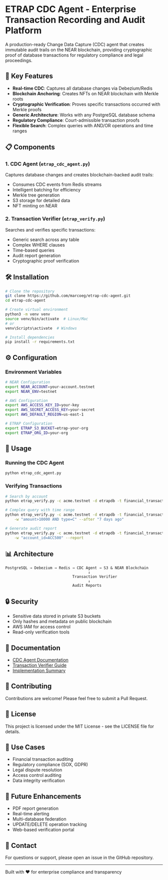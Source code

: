 # ETRAP CDC Agent - Enterprise Transaction Recording and Audit Platform

A production-ready Change Data Capture (CDC) agent that creates immutable audit trails on the NEAR blockchain, providing cryptographic proof of database transactions for regulatory compliance and legal proceedings.

## 🚀 Key Features

- **Real-time CDC**: Captures all database changes via Debezium/Redis
- **Blockchain Anchoring**: Creates NFTs on NEAR blockchain with Merkle roots
- **Cryptographic Verification**: Proves specific transactions occurred with Merkle proofs
- **Generic Architecture**: Works with any PostgreSQL database schema
- **Regulatory Compliance**: Court-admissible transaction proofs
- **Flexible Search**: Complex queries with AND/OR operations and time ranges

## 📋 Components

### 1. CDC Agent (`etrap_cdc_agent.py`)
Captures database changes and creates blockchain-backed audit trails:
- Consumes CDC events from Redis streams
- Intelligent batching for efficiency
- Merkle tree generation
- S3 storage for detailed data
- NFT minting on NEAR

### 2. Transaction Verifier (`etrap_verify.py`)
Searches and verifies specific transactions:
- Generic search across any table
- Complex WHERE clauses
- Time-based queries
- Audit report generation
- Cryptographic proof verification

## 🛠️ Installation

```bash
# Clone the repository
git clone https://github.com/marcoeg/etrap-cdc-agent.git
cd etrap-cdc-agent

# Create virtual environment
python3 -m venv venv
source venv/bin/activate  # Linux/Mac
# or
venv\Scripts\activate  # Windows

# Install dependencies
pip install -r requirements.txt
```

## ⚙️ Configuration

### Environment Variables

```bash
# NEAR Configuration
export NEAR_ACCOUNT=your-account.testnet
export NEAR_ENV=testnet

# AWS Configuration
export AWS_ACCESS_KEY_ID=your-key
export AWS_SECRET_ACCESS_KEY=your-secret
export AWS_DEFAULT_REGION=us-east-1

# ETRAP Configuration
export ETRAP_S3_BUCKET=etrap-your-org
export ETRAP_ORG_ID=your-org
```

## 📖 Usage

### Running the CDC Agent

```bash
python etrap_cdc_agent.py
```

### Verifying Transactions

```bash
# Search by account
python etrap_verify.py -c acme.testnet -d etrapdb -t financial_transactions -w "account_id=ACC500"

# Complex query with time range
python etrap_verify.py -c acme.testnet -d etrapdb -t financial_transactions \
    -w "amount>10000 AND type=C" --after "7 days ago"

# Generate audit report
python etrap_verify.py -c acme.testnet -d etrapdb -t financial_transactions \
    -w "account_id=ACC500" --report
```

## 📊 Architecture

```
PostgreSQL → Debezium → Redis → CDC Agent → S3 & NEAR Blockchain
                                     ↓
                              Transaction Verifier
                                     ↓
                              Audit Reports
```

## 🔒 Security

- Sensitive data stored in private S3 buckets
- Only hashes and metadata on public blockchain
- AWS IAM for access control
- Read-only verification tools

## 📝 Documentation

- [CDC Agent Documentation](README.md)
- [Transaction Verifier Guide](README_etrap_verify.md)
- [Implementation Summary](summary.txt)

## 🤝 Contributing

Contributions are welcome! Please feel free to submit a Pull Request.

## 📄 License

This project is licensed under the MIT License - see the LICENSE file for details.

## 🏢 Use Cases

- Financial transaction auditing
- Regulatory compliance (SOX, GDPR)
- Legal dispute resolution
- Access control auditing
- Data integrity verification

## 🚧 Future Enhancements

- PDF report generation
- Real-time alerting
- Multi-database federation
- UPDATE/DELETE operation tracking
- Web-based verification portal

## 📧 Contact

For questions or support, please open an issue in the GitHub repository.

---

Built with ❤️ for enterprise compliance and transparency
